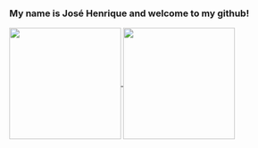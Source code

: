 ### My name is José Henrique and welcome to my github!

<a href="https://github.com/anuraghazra/github-readme-stats">
  <img height=200 align="center" src="https://github-readme-stats.vercel.app/api?username=JoseHenriqueSiqueira&show_icons=true&theme=github_dark&include_all_commits=true&count_private=true" />
</a>
<a href="https://github.com/anuraghazra/convoychat">
  <img height=200 align="center" src="https://github-readme-stats.vercel.app/api/top-langs/?username=JoseHenriqueSiqueira&theme=github_dark&layout=compact&card_width=320" />
</a>

